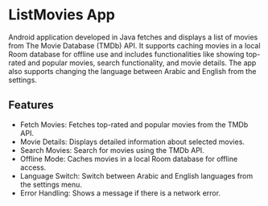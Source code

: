 # ListMovies App
Android application developed in Java fetches and displays a list of movies from The Movie Database (TMDb) API. 
It supports caching movies in a local Room database for offline use and includes functionalities like showing top-rated and popular movies, 
search functionality, and movie details. The app also supports changing the language between Arabic and English from the settings.

## Features
- Fetch Movies: Fetches top-rated and popular movies from the TMDb API.
- Movie Details: Displays detailed information about selected movies.
- Search Movies: Search for movies using the TMDb API.
- Offline Mode: Caches movies in a local Room database for offline access.
- Language Switch: Switch between Arabic and English languages from the settings menu.
- Error Handling: Shows a message if there is a network error.
